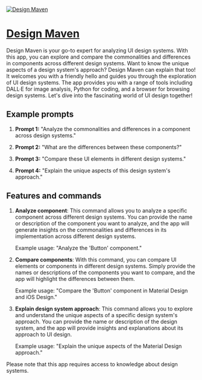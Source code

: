 [![Design Maven](https://files.oaiusercontent.com/file-QTbQIkBZe5tZ4BZ69WPqysGm?se=2123-10-17T03%3A40%3A52Z&sp=r&sv=2021-08-06&sr=b&rscc=max-age%3D31536000%2C%20immutable&rscd=attachment%3B%20filename%3D50737f56-74d3-41a2-a1f7-d5ee42ce7ee9.png&sig=DA1aiZNpZ5DUpcIpphRh5U0v6QSRk9lA8CgLU9wBo7Y%3D)](https://chat.openai.com/g/g-t4Wpd5bu3-design-maven)

# [Design Maven](https://chat.openai.com/g/g-t4Wpd5bu3-design-maven)

Design Maven is your go-to expert for analyzing UI design systems. With this app, you can explore and compare the commonalities and differences in components across different design systems. Want to know the unique aspects of a design system's approach? Design Maven can explain that too! It welcomes you with a friendly hello and guides you through the exploration of UI design systems. The app provides you with a range of tools including DALL·E for image analysis, Python for coding, and a browser for browsing design systems. Let's dive into the fascinating world of UI design together!

## Example prompts

1. **Prompt 1:** "Analyze the commonalities and differences in a component across design systems."

2. **Prompt 2:** "What are the differences between these components?"

3. **Prompt 3:** "Compare these UI elements in different design systems."

4. **Prompt 4:** "Explain the unique aspects of this design system's approach."

## Features and commands

1. **Analyze component**: This command allows you to analyze a specific component across different design systems. You can provide the name or description of the component you want to analyze, and the app will generate insights on the commonalities and differences in its implementation across different design systems.

   Example usage: "Analyze the 'Button' component."

2. **Compare components**: With this command, you can compare UI elements or components in different design systems. Simply provide the names or descriptions of the components you want to compare, and the app will highlight the differences between them.

   Example usage: "Compare the 'Button' component in Material Design and iOS Design."

3. **Explain design system approach**: This command allows you to explore and understand the unique aspects of a specific design system's approach. You can provide the name or description of the design system, and the app will provide insights and explanations about its approach to UI design.

   Example usage: "Explain the unique aspects of the Material Design approach."

Please note that this app requires access to knowledge about design systems.